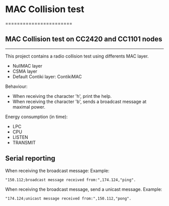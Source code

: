 # MAC Collision test
=======================

## MAC Collision test on CC2420 and CC1101 nodes
----------------------

This project contains a radio collision test using differents MAC layer.

- NullMAC layer
- CSMA layer
- Default Contiki layer: ContikiMAC

Behaviour:

- When receiving the character 'h', print the help.
- When receiving the character 'b', sends a broadcast message at maximal power.

Energy consumption (in time):
- LPC
- CPU
- LISTEN
- TRANSMIT

## Serial reporting

When receiving the broadcast message:
Example:
```
"150.112;broadcast message received from:",174.124,"ping".
```
When receiving the broadcast message, send a unicast message.
Example:
```
"174.124;unicast message received from:",150.112,"pong".
```



